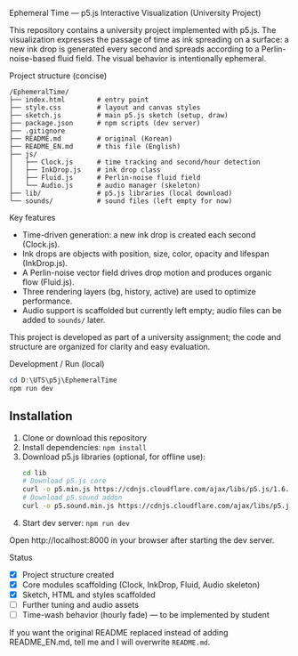 Ephemeral Time — p5.js Interactive Visualization (University Project)

This repository contains a university project implemented with p5.js. The visualization expresses the passage of time as ink spreading on a surface: a new ink drop is generated every second and spreads according to a Perlin-noise-based fluid field. The visual behavior is intentionally ephemeral.

Project structure (concise)

```
/EphemeralTime/
├── index.html        # entry point
├── style.css         # layout and canvas styles
├── sketch.js         # main p5.js sketch (setup, draw)
├── package.json      # npm scripts (dev server)
├── .gitignore
├── README.md         # original (Korean)
├── README_EN.md      # this file (English)
├── js/
│   ├── Clock.js      # time tracking and second/hour detection
│   ├── InkDrop.js    # ink drop class
│   ├── Fluid.js      # Perlin-noise fluid field
│   └── Audio.js      # audio manager (skeleton)
├── lib/              # p5.js libraries (local download)
└── sounds/           # sound files (left empty for now)
```

Key features

- Time-driven generation: a new ink drop is created each second (Clock.js).
- Ink drops are objects with position, size, color, opacity and lifespan (InkDrop.js).
- A Perlin-noise vector field drives drop motion and produces organic flow (Fluid.js).
- Three rendering layers (bg, history, active) are used to optimize performance.
- Audio support is scaffolded but currently left empty; audio files can be added to `sounds/` later.

This project is developed as part of a university assignment; the code and structure are organized for clarity and easy evaluation.

Development / Run (local)

```powershell
cd D:\UTS\p5j\EphemeralTime
npm run dev
```

## Installation

1. Clone or download this repository
2. Install dependencies: `npm install`
3. Download p5.js libraries (optional, for offline use):
   ```bash
   cd lib
   # Download p5.js core
   curl -o p5.min.js https://cdnjs.cloudflare.com/ajax/libs/p5.js/1.6.0/p5.min.js
   # Download p5.sound addon
   curl -o p5.sound.min.js https://cdnjs.cloudflare.com/ajax/libs/p5.js/1.6.0/addons/p5.sound.min.js
   ```
4. Start dev server: `npm run dev`

Open http://localhost:8000 in your browser after starting the dev server.

Status

- [x] Project structure created
- [x] Core modules scaffolding (Clock, InkDrop, Fluid, Audio skeleton)
- [x] Sketch, HTML and styles scaffolded
- [ ] Further tuning and audio assets
- [ ] Time-wash behavior (hourly fade) — to be implemented by student

If you want the original README replaced instead of adding README_EN.md, tell me and I will overwrite `README.md`.
